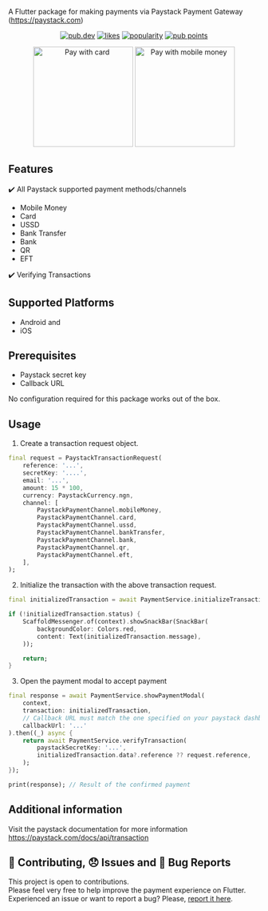 A Flutter package for making payments via Paystack Payment Gateway (https://paystack.com)

<p align="center">
  <a href="https://pub.dev/packages/flutter_paystack_max"><img src="https://img.shields.io/pub/v/flutter_paystack_max.svg" alt="pub.dev"></a>
  <a href="https://pub.dev/packages/flutter_paystack_max/score"><img src="https://img.shields.io/pub/likes/flutter_paystack_max" alt="likes"></a>
  <a href="https://pub.dev/packages/flutter_paystack_max/score"><img src="https://img.shields.io/pub/popularity/flutter_paystack_max" alt="popularity"></a>
  <a href="https://pub.dev/packages/flutter_paystack_max/score"><img src="https://img.shields.io/pub/points/flutter_paystack_max" alt="pub points"></a>
</p>

<p align="center">
   <img src="https://github.com/binemmanuel/flutter_paystack_max/blob/main/assets/gifs/payment-with-card.gif?raw=true" width="200" alt="Pay with card">
  <img src="https://github.com/binemmanuel/flutter_paystack_max/blob/main/assets/gifs/payment-with-mobile-money.gif?raw=true" width="200" alt="Pay with mobile money">
</p>

## Features

:heavy_check_mark: All Paystack supported payment methods/channels

-   Mobile Money
-   Card
-   USSD
-   Bank Transfer
-   Bank
-   QR
-   EFT

:heavy_check_mark: Verifying Transactions

## Supported Platforms

-   Android and
-   iOS

## Prerequisites

-   Paystack secret key
-   Callback URL

No configuration required for this package works out of the box.

## Usage

1. Create a transaction request object.

```dart
final request = PaystackTransactionRequest(
    reference: '...',
    secretKey: '....',
    email: '...',
    amount: 15 * 100,
    currency: PaystackCurrency.ngn,
    channel: [
        PaystackPaymentChannel.mobileMoney,
        PaystackPaymentChannel.card,
        PaystackPaymentChannel.ussd,
        PaystackPaymentChannel.bankTransfer,
        PaystackPaymentChannel.bank,
        PaystackPaymentChannel.qr,
        PaystackPaymentChannel.eft,
    ],
);
```

2. Initialize the transaction with the above transaction request.

```dart
final initializedTransaction = await PaymentService.initializeTransaction(request);

if (!initializedTransaction.status) {
    ScaffoldMessenger.of(context).showSnackBar(SnackBar(
        backgroundColor: Colors.red,
        content: Text(initializedTransaction.message),
    ));

    return;
}
```

3. Open the payment modal to accept payment

```dart
final response = await PaymentService.showPaymentModal(
    context,
    transaction: initializedTransaction,
    // Callback URL must match the one specified on your paystack dashboard,
    callbackUrl: '...'
).then((_) async {
    return await PaymentService.verifyTransaction(
        paystackSecretKey: '...',
        initializedTransaction.data?.reference ?? request.reference,
    );
});

print(response); // Result of the confirmed payment
```

## Additional information

Visit the paystack documentation for more information https://paystack.com/docs/api/transaction

## :pencil: Contributing, :disappointed: Issues and :bug: Bug Reports

This project is open to contributions. </br>
Please feel very free to help improve the payment experience on Flutter. </br>
Experienced an issue or want to report a bug? Please, [report it here](https://github.com/binemmanuel/flutter_paystack_max/issues).
